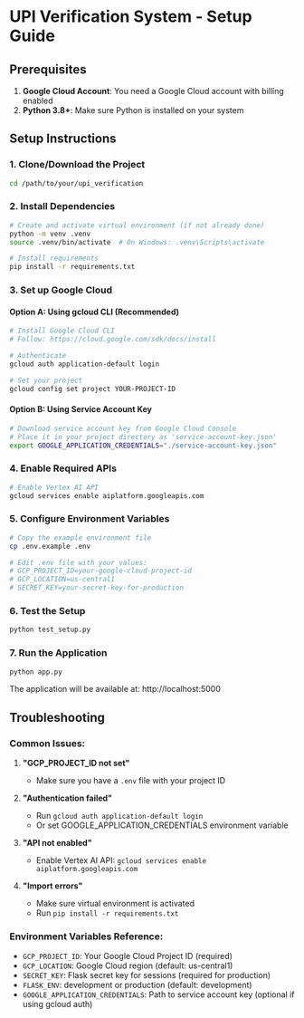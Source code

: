 # UPI Verification System - Setup Guide

## Prerequisites

1. **Google Cloud Account**: You need a Google Cloud account with billing enabled
2. **Python 3.8+**: Make sure Python is installed on your system

## Setup Instructions

### 1. Clone/Download the Project
```bash
cd /path/to/your/upi_verification
```

### 2. Install Dependencies
```bash
# Create and activate virtual environment (if not already done)
python -m venv .venv
source .venv/bin/activate  # On Windows: .venv\Scripts\activate

# Install requirements
pip install -r requirements.txt
```

### 3. Set up Google Cloud

#### Option A: Using gcloud CLI (Recommended)
```bash
# Install Google Cloud CLI
# Follow: https://cloud.google.com/sdk/docs/install

# Authenticate
gcloud auth application-default login

# Set your project
gcloud config set project YOUR-PROJECT-ID
```

#### Option B: Using Service Account Key
```bash
# Download service account key from Google Cloud Console
# Place it in your project directory as 'service-account-key.json'
export GOOGLE_APPLICATION_CREDENTIALS="./service-account-key.json"
```

### 4. Enable Required APIs
```bash
# Enable Vertex AI API
gcloud services enable aiplatform.googleapis.com
```

### 5. Configure Environment Variables
```bash
# Copy the example environment file
cp .env.example .env

# Edit .env file with your values:
# GCP_PROJECT_ID=your-google-cloud-project-id
# GCP_LOCATION=us-central1
# SECRET_KEY=your-secret-key-for-production
```

### 6. Test the Setup
```bash
python test_setup.py
```

### 7. Run the Application
```bash
python app.py
```

The application will be available at: http://localhost:5000

## Troubleshooting

### Common Issues:

1. **"GCP_PROJECT_ID not set"**
   - Make sure you have a `.env` file with your project ID

2. **"Authentication failed"**
   - Run `gcloud auth application-default login`
   - Or set GOOGLE_APPLICATION_CREDENTIALS environment variable

3. **"API not enabled"**
   - Enable Vertex AI API: `gcloud services enable aiplatform.googleapis.com`

4. **"Import errors"**
   - Make sure virtual environment is activated
   - Run `pip install -r requirements.txt`

### Environment Variables Reference:

- `GCP_PROJECT_ID`: Your Google Cloud Project ID (required)
- `GCP_LOCATION`: Google Cloud region (default: us-central1)
- `SECRET_KEY`: Flask secret key for sessions (required for production)
- `FLASK_ENV`: development or production (default: development)
- `GOOGLE_APPLICATION_CREDENTIALS`: Path to service account key (optional if using gcloud auth)
